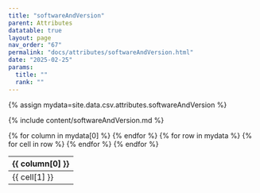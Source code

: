 ```yaml
---
title: "softwareAndVersion"
parent: Attributes
datatable: true
layout: page
nav_order: "67"
permalink: "docs/attributes/softwareAndVersion.html"
date: "2025-02-25"
params:
  title: ""
  rank: ""
---
```

{% assign mydata=site.data.csv.attributes.softwareAndVersion %} 

{% include content/softwareAndVersion.md %}

<table id="myTable" class="display" style="width:100%">
    <thead>
    {% for column in mydata[0] %}
        <th>{{ column[0] }}</th>
    {% endfor %}
    </thead>
    <tbody>
    {% for row in mydata %}
        <tr>
        {% for cell in row %}
            <td>{{ cell[1] }}</td>
        {% endfor %}
        </tr>
    {% endfor %}
    </tbody>
</table>
<script type="text/javascript">
  $(document).ready(function () {
    $('#myTable').DataTable({
      responsive: true,
      deferRender: false,
      paging: false,
      order: [],
    });
  });
</script>
